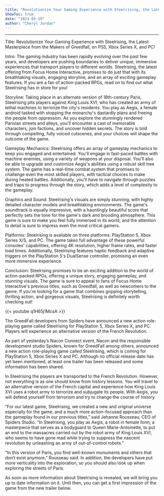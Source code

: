 ```yaml
---
title: "Revolutionize Your Gaming Experience with Steelrising, the Latest Masterpiece from the Makers of Greedfall, on PS5, Xbox Series X, and PC!"
ShowToc: true 
date: "2023-03-19"
author: "Cheryl Jordan"
---
```

*****
Title: Revolutionize Your Gaming Experience with Steelrising, the Latest Masterpiece from the Makers of Greedfall, on PS5, Xbox Series X, and PC!

Intro: The gaming industry has been rapidly evolving over the past few years, and developers are pushing boundaries to deliver unique, immersive experiences that transport players to different worlds. Steelrising, the latest offering from Focus Home Interactive, promises to do just that with its breathtaking visuals, engaging storyline, and an array of exciting gameplay features. If you are a fan of action-packed RPGs, read on to find out what Steelrising has in store for you!

Storyline: Taking place in an alternate version of 18th-century Paris, Steelrising pits players against King Louis XVI, who has created an army of lethal machines to terrorize the city's residents. You play as Aegis, a female android tasked with stopping the monarchy's dastardly plans and freeing the people from oppression. As you explore the stunningly rendered Parisian streets and alleys, you'll encounter a cast of memorable characters, join factions, and uncover hidden secrets. The story is told through compelling, fully voiced cutscenes, and your choices will shape the outcome of the game.

Gameplay Mechanics: Steelrising offers an array of gameplay mechanics to keep you engaged and entertained. You'll engage in fast-paced battles with machine enemies, using a variety of weapons at your disposal. You'll also be able to upgrade and customize Aegis's abilities using a robust skill tree system. The game has a real-time combat system that promises to challenge even the most skilled players, with tactical choices to make during heated battles. Additionally, you'll have to navigate through puzzles and traps to progress through the story, which adds a level of complexity to the gameplay.

Graphics and Sound: Steelrising's visuals are simply stunning, with highly detailed character models and breathtaking environments. The game's soundtrack is equally impressive, with a hauntingly beautiful score that perfectly sets the tone for the game's dark and brooding atmosphere. This game is sure to make you feel fully immersed in its world, and the attention to detail is sure to impress even the most critical gamers.

Platforms: Steelrising is available on three platforms: PlayStation 5, Xbox Series X/S, and PC. The game takes full advantage of these powerful consoles' capabilities, offering 4K resolution, higher frame rates, and faster load times. Additionally, Steelrising features haptic feedback and adaptive triggers on the PlayStation 5's DualSense controller, promising an even more immersive experience.

Conclusion: Steelrising promises to be an exciting addition to the world of action-packed RPGs, offering a unique story, engaging gameplay, and stunning visuals. The game is sure to appeal to fans of Focus Home Interactive's previous titles, such as Greedfall, as well as newcomers to the genre. If you're looking for a game that combines gripping storytelling, thrilling action, and gorgeous visuals, Steelrising is definitely worth checking out!

{{< youtube q1H65j1McsA >}} 



The GreedFall developers from Spiders have announced a new action role-playing game called Steelrising for PlayStation 5, Xbox Series X, and PC. Players will experience an alternative version of the French Revolution.
 
As part of yesterday’s Nacon Connect event, Nacon and the responsible development studio Spiders, known for GreedFall among others, announced a new action role-playing game called Steelrising, which is coming for PlayStation 5, Xbox Series X and PC. Although no official release date has yet been mentioned, at least one trailer has been released and some information has been shared.
 
In Steelrising the players are transported to the French Revolution. However, not everything is as one should know from history lessons. You will travel to an alternative version of the French capital and experience how King Louis XVI uses a robot army to terrorize and subjugate its people. With Aegis, you will defend yourself from terrorism and try to change the course of history.
 
“For our latest game, Steelrising, we created a new and original universe especially for the game, and a much more action-focused approach than the gameplay found in our previous titles,” said Jehanne Rousseau, CEO of Spiders Studio. “In Steelrising, you play as Aegis, a robot in female form, a masterpiece that serves as a bodyguard to Queen Marie-Antoinette, to put an end to the massacres carried out by the robot army of King Louis XVI, who seems to have gone mad while trying to suppress the nascent revolution by unleashing an army of out-of-control robots.”
 
“In this version of Paris, you find well-known monuments and others that don’t exist anymore,” Rousseau said. In addition, the developers have put more verticality into the exploration, so you should also look up when exploring the streets of Paris.
 
As soon as more information about Steelrising is revealed, we will bring you up to date information on it. Until then, you can get a first impression of the game from the new trailer below.
 





